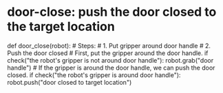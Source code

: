 # door-close: push the door closed to the target location
def door_close(robot):
    # Steps:
    #  1. Put gripper around door handle
    #  2. Push the door closed
    # First, put the gripper around the door handle.
    if check("the robot's gripper is not around door handle"):
        robot.grab("door handle")
    # If the gripper is around the door handle, we can push the door closed.
    if check("the robot's gripper is around door handle"):
        robot.push("door closed to target location")